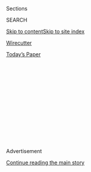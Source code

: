 <div id="app">

<div>

<div>

<div>

<div class="NYTAppHideMasthead css-1q2w90k e1suatyy0">

<div class="section css-ui9rw0 e1suatyy2">

<div class="css-eph4ug er09x8g0">

<div class="css-6n7j50">

</div>

<span class="css-1dv1kvn">Sections</span>

<div class="css-10488qs">

<span class="css-1dv1kvn">SEARCH</span>

</div>

[Skip to content](#site-content)[Skip to site
index](#site-index)

</div>

<div id="masthead-section-label" class="css-1wr3we4 eaxe0e00">

[Wirecutter](https://www.nytimes.com/wirecutter/)

</div>

<div class="css-10698na e1huz5gh0">

</div>

</div>

<div id="masthead-bar-one" class="section hasLinks css-15hmgas e1csuq9d3">

<div class="css-uqyvli e1csuq9d0">

</div>

<div class="css-1uqjmks e1csuq9d1">

</div>

<div class="css-9e9ivx">

[](https://myaccount.nytimes.com/auth/login?response_type=cookie&client_id=vi)

</div>

<div class="css-1bvtpon e1csuq9d2">

[Today’s
Paper](https://www.nytimes.com/section/todayspaper)

</div>

</div>

</div>

</div>

<div data-aria-hidden="false">

<div id="site-content" data-role="main">

<div>

<div class="css-1aor85t" style="opacity:0.000000001;z-index:-1;visibility:hidden">

<div class="css-1hqnpie">

<div class="css-epjblv">

<span class="css-17xtcya">[Wirecutter](/wirecutter/)</span><span class="css-x15j1o">|</span><span class="css-fwqvlz">How
to Declutter and Speed Up Your
Phone</span>

</div>

<div class="css-k008qs">

<div class="css-1iwv8en">

<span class="css-18z7m18"></span>

<div>

</div>

</div>

<span class="css-1n6z4y">https://nyti.ms/2V9DvNF</span>

<div class="css-1705lsu">

<div class="css-4xjgmj">

<div class="css-4skfbu" data-role="toolbar" data-aria-label="Social Media Share buttons, Save button, and Comments Panel with current comment count" data-testid="share-tools">

  - 
  - 
  - 
  - 
    
    <div class="css-6n7j50">
    
    </div>

  - 

</div>

</div>

</div>

</div>

</div>

</div>

<div id="NYT_TOP_BANNER_REGION" class="css-13pd83m">

</div>

<div id="top-wrapper" class="css-1sy8kpn">

<div id="top-slug" class="css-l9onyx">

Advertisement

</div>

[Continue reading the main
story](#after-top)

<div class="ad top-wrapper" style="text-align:center;height:100%;display:block;min-height:250px">

<div id="top" class="place-ad" data-position="top" data-size-key="top">

</div>

</div>

<div id="after-top">

</div>

</div>

<div>

<div id="sponsor-wrapper" class="css-1hyfx7x">

<div id="sponsor-slug" class="css-19vbshk">

Supported by

</div>

[Continue reading the main
story](#after-sponsor)

<div id="sponsor" class="ad sponsor-wrapper" style="text-align:center;height:100%;display:block">

</div>

<div id="after-sponsor">

</div>

</div>

<div class="css-186x18t">

</div>

<div class="css-1vkm6nb ehdk2mb0">

# How to Declutter and Speed Up Your Phone

</div>

If your phone is feeling a little laggy, here are some tips to clear out
old apps and other things that may be slowing it
down.

<div class="css-79elbk" data-testid="photoviewer-wrapper">

<div class="css-z3e15g" data-testid="photoviewer-wrapper-hidden">

</div>

<div class="css-1a48zt4 ehw59r15" data-testid="photoviewer-children">

![<span class="css-cnj6d5 e1z0qqy90" itemprop="copyrightHolder"><span class="css-1ly73wi e1tej78p0">Credit...</span><span><span>Michael
Hession/Wirecutter</span></span></span>](https://static01.nyt.com/images/2019/04/26/smarter-living/wirecutter/00wc_declutter-slide-YUJU/00wc_declutter-slide-YUJU-articleLarge.jpg?quality=75&auto=webp&disable=upscale)

</div>

</div>

<div class="css-18e8msd">

<div class="css-vp77d3 epjyd6m0">

<div class="css-1baulvz">

By <span class="css-1baulvz last-byline" itemprop="name">Thorin
Klosowski</span>

<div class="css-8atqhb">

Mr. Klosowski is a staff writer at Wirecutter, a product recommendation
site owned by The New York Times Company.

</div>

</div>

</div>

  - April 18,
    2019

  - 
    
    <div class="css-4xjgmj">
    
    <div class="css-d8bdto" data-role="toolbar" data-aria-label="Social Media Share buttons, Save button, and Comments Panel with current comment count" data-testid="share-tools">
    
      - 
      - 
      - 
      - 
        
        <div class="css-6n7j50">
        
        </div>
    
      - 
    
    </div>
    
    </div>

</div>

<div class="css-mdjrty">

[Leer en
español](https://www.nytimes.com/es/2019/04/25/celular-lento-como-resolver/ "Read in Spanish")

</div>

</div>

<div class="section meteredContent css-1r7ky0e" name="articleBody" itemprop="articleBody">

<div class="css-1fanzo5 StoryBodyCompanionColumn">

<div class="css-53u6y8">

If you’ve never bothered to organize the apps on your phone, clean out
old files or wrangle your notifications into a sensible order, that
disorder can make your phone an overwhelming, slow and buggy device. You
can fix this and give your phone new life. Decluttering takes just a few
minutes.

## Delete apps you don’t use

Ever downloaded an app for a single purpose, such as a conference, work
meeting or vacation, and then left that app on your phone to digitally
rot away on the home screen? Be honest.

The fastest, easiest way to declutter your phone is to get rid of apps
you don’t need, and both Apple’s iPhone and Google’s Android provide
simple ways to figure out which apps you don’t use.

The easiest way to find those neglected apps is to look at all of your
apps in a list, organized by the ones you use least often. On an iPhone,
head to Settings, General, iPhone Storage. On Android, open the Play
Store, tap the hamburger menu in the top-left corner, tap My Apps &
Games, Installed, Alphabetical and change it to Last Used. Delete apps
that are listed as Never Used or that you haven’t opened in months. I
also prefer to delete rarely used apps for services where I can just use
the website instead.

</div>

</div>

<div class="css-1fanzo5 StoryBodyCompanionColumn">

<div class="css-53u6y8">

Once you’ve cleared out apps you don’t need, it’s time to organize the
home screen. Everyone’s sense of order is different, but having a system
— any system — in place is useful to prevent clutter in the future.

Melanie Pinola, managing editor for [Zapier](https://zapier.com/), has a
simple method for organizing folders: “One thing I learned is to group
apps into folders by verb or action. So, ‘Write,’ ‘Contact,’ ‘Read,’
etc. This makes it easier to get directly to what you want to do on your
phone and is also gratifying in a way to tie an app you’re opening with
a purpose and action item.”

Sometimes organization is fruitless, and if your phone takes too much
time to organize, there’s one easy solution: Don’t bother.

Instead, get in the practice of launching apps from the search menu. On
an iPhone, pull down on the home screen to open search, type the first
few letters of an app name, and then tap the app when it pops up. On
Android, swipe up from the bottom of the screen to pull up the app
drawer and then start typing. Once you get the hang of launching apps
like this, I recommend limiting your home screen to four or five rows of
apps you use the most and hiding everything else on another page.

</div>

</div>

<div>

</div>

<div class="css-1fanzo5 StoryBodyCompanionColumn">

<div class="css-53u6y8">

## Free up storage

Sometimes I miss 16 gigabyte phones — the studio apartments of phones —
which required a certain mindfulness and decision-making to prevent them
from overflowing. In this age of nearly infinite storage, it’s easy to
collect more junk, and as you run out of space your phone begins to feel
sluggish. To clear this out and speed up your phone, you need to peek
into some menus you may have never visited.

</div>

</div>

<div class="css-1fanzo5 StoryBodyCompanionColumn">

<div class="css-53u6y8">

First up are your messages. Threads filled with GIFs, memes, videos and
photos can take up a ton of space. In iOS, you can change how long your
phone stores messages so it clears out those old threads automatically,
without you having to do it.

*\[Like what you’re reading?* [*Sign up
here*](https://www.nytimes.com/newsletters/smarter-living?module=inline)
*for the Smarter Living newsletter to get stories like this (and much
more\!) delivered straight to your inbox every Monday morning.\]*

Head to Settings, Messages, and Keep Messages. Once there, set how long
you want to keep messages before they self-destruct. If you want to keep
the text but delete attachments, head instead to Settings, General, then
iPhone Storage, scroll down to Messages and then tap Review large
Attachments. This screen will show you all the big files.

Android’s Messages app doesn’t have a setting like this, but you can
swipe left or right on a message thread in Messages to archive old
threads. Most third-party apps, including
[WhatsApp](https://faq.whatsapp.com/en/android/26000068/) and [Facebook
Messenger](https://www.facebook.com/help/messenger-app/242107552657620/),
have some means to clear out old messages.

The biggest storage hogs on your phone are likely photos and videos.
[Back them
up](https://www.nytimes.com/2018/01/11/smarter-living/backing-up-your-photos.html)
to an online cloud backup service like [Apple
iCloud](https://www.apple.com/icloud/photos/), [Google
Photos](https://photos.google.com/) or [Amazon’s Prime
Photos](https://www.amazon.com/Cloud-Drive-Storage/b?ie=UTF8&node=13234696011).
Once you back up the photos, you can delete them from your phone and
access them remotely through the backup service.

If you’re still short on space even after taking those steps, the
culprit might be an app that’s hoarding data. Podcasts, music services
and video apps are usually the biggest offenders. To see what’s taking
up space in iOS, head to Settings, General, then iPhone Storage. On
Android, pull down the notification shade, tap the cog and then select
Storage. This screen displays a list of all the apps on your phone.

</div>

</div>

<div class="css-1fanzo5 StoryBodyCompanionColumn">

<div class="css-53u6y8">

For example, the Amazon Prime Video app on my phone takes up two
gigabytes of space, even though I’ve never downloaded a video. To clear
out app data on an iPhone, tap the app from the Storage screen and then
tap Offload. Once the phone is done deleting everything, tap Reinstall.
On Android, tap the app name and then the Clear Cache button.

*Sign up for the* [*Wirecutter Weekly
Newsletter*](https://thewirecutter.us5.list-manage.com/subscribe?u=570aa9140d54361ad5a594320&id=bb5d08fe40)
*and get our latest recommendations every Sunday.*

A version of this article appears at
[Wirecutter.com](https://thewirecutter.com/blog/how-to-declutter-your-phone/).

</div>

</div>

<div>

</div>

</div>

<div>

</div>

<div>

</div>

<div>

</div>

<div>

<div id="bottom-wrapper" class="css-1ede5it">

<div id="bottom-slug" class="css-l9onyx">

Advertisement

</div>

[Continue reading the main
story](#after-bottom)

<div id="bottom" class="ad bottom-wrapper" style="text-align:center;height:100%;display:block;min-height:90px">

</div>

<div id="after-bottom">

</div>

</div>

</div>

</div>

</div>

## Site Index

<div>

</div>

## Site Information Navigation

  - [© <span>2020</span> <span>The New York Times
    Company</span>](https://help.nytimes.com/hc/en-us/articles/115014792127-Copyright-notice)

<!-- end list -->

  - [NYTCo](https://www.nytco.com/)
  - [Contact
    Us](https://help.nytimes.com/hc/en-us/articles/115015385887-Contact-Us)
  - [Work with us](https://www.nytco.com/careers/)
  - [Advertise](https://nytmediakit.com/)
  - [T Brand Studio](http://www.tbrandstudio.com/)
  - [Your Ad
    Choices](https://www.nytimes.com/privacy/cookie-policy#how-do-i-manage-trackers)
  - [Privacy](https://www.nytimes.com/privacy)
  - [Terms of
    Service](https://help.nytimes.com/hc/en-us/articles/115014893428-Terms-of-service)
  - [Terms of
    Sale](https://help.nytimes.com/hc/en-us/articles/115014893968-Terms-of-sale)
  - [Site
    Map](https://spiderbites.nytimes.com)
  - [Help](https://help.nytimes.com/hc/en-us)
  - [Subscriptions](https://www.nytimes.com/subscription?campaignId=37WXW)

</div>

</div>

</div>

</div>

